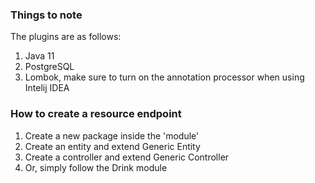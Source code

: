 ### Things to note

The plugins are as follows:
1. Java 11
2. PostgreSQL
3. Lombok, make sure to turn on the annotation processor when using Intelij IDEA

### How to create a resource endpoint

1. Create a new package inside the 'module' 
2. Create an entity and extend Generic Entity
3. Create a controller and extend Generic Controller
4. Or, simply follow the Drink module
